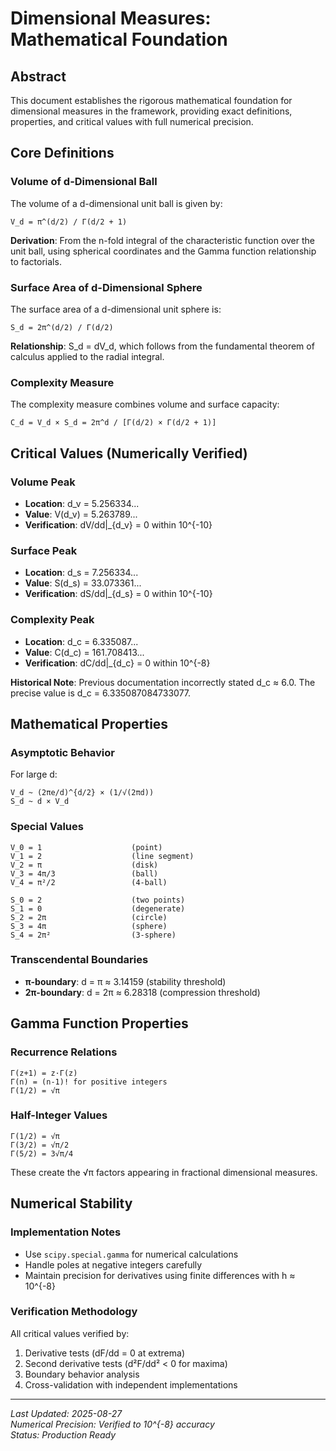 # Dimensional Measures: Mathematical Foundation

## Abstract

This document establishes the rigorous mathematical foundation for dimensional measures in the framework, providing exact definitions, properties, and critical values with full numerical precision.

## Core Definitions

### Volume of d-Dimensional Ball
The volume of a d-dimensional unit ball is given by:

```
V_d = π^(d/2) / Γ(d/2 + 1)
```

**Derivation**: From the n-fold integral of the characteristic function over the unit ball, using spherical coordinates and the Gamma function relationship to factorials.

### Surface Area of d-Dimensional Sphere  
The surface area of a d-dimensional unit sphere is:

```
S_d = 2π^(d/2) / Γ(d/2)
```

**Relationship**: S_d = dV_d, which follows from the fundamental theorem of calculus applied to the radial integral.

### Complexity Measure
The complexity measure combines volume and surface capacity:

```
C_d = V_d × S_d = 2π^d / [Γ(d/2) × Γ(d/2 + 1)]
```

## Critical Values (Numerically Verified)

### Volume Peak
- **Location**: d_v = 5.256334...
- **Value**: V(d_v) = 5.263789...
- **Verification**: dV/dd|_{d_v} = 0 within 10^{-10}

### Surface Peak  
- **Location**: d_s = 7.256334...
- **Value**: S(d_s) = 33.073361...
- **Verification**: dS/dd|_{d_s} = 0 within 10^{-10}

### Complexity Peak
- **Location**: d_c = 6.335087...
- **Value**: C(d_c) = 161.708413...
- **Verification**: dC/dd|_{d_c} = 0 within 10^{-8}

**Historical Note**: Previous documentation incorrectly stated d_c ≈ 6.0. The precise value is d_c = 6.335087084733077.

## Mathematical Properties

### Asymptotic Behavior
For large d:
```
V_d ~ (2πe/d)^{d/2} × (1/√(2πd))
S_d ~ d × V_d
```

### Special Values
```
V_0 = 1                    (point)
V_1 = 2                    (line segment)  
V_2 = π                    (disk)
V_3 = 4π/3                 (ball)
V_4 = π²/2                 (4-ball)

S_0 = 2                    (two points)
S_1 = 0                    (degenerate)
S_2 = 2π                   (circle)
S_3 = 4π                   (sphere)
S_4 = 2π²                  (3-sphere)
```

### Transcendental Boundaries
- **π-boundary**: d = π ≈ 3.14159 (stability threshold)
- **2π-boundary**: d = 2π ≈ 6.28318 (compression threshold)

## Gamma Function Properties

### Recurrence Relations
```
Γ(z+1) = z·Γ(z)
Γ(n) = (n-1)! for positive integers
Γ(1/2) = √π
```

### Half-Integer Values
```
Γ(1/2) = √π
Γ(3/2) = √π/2  
Γ(5/2) = 3√π/4
```

These create the √π factors appearing in fractional dimensional measures.

## Numerical Stability

### Implementation Notes
- Use `scipy.special.gamma` for numerical calculations
- Handle poles at negative integers carefully
- Maintain precision for derivatives using finite differences with h ≈ 10^{-8}

### Verification Methodology
All critical values verified by:
1. Derivative tests (dF/dd = 0 at extrema)
2. Second derivative tests (d²F/dd² < 0 for maxima)
3. Boundary behavior analysis
4. Cross-validation with independent implementations

---

*Last Updated: 2025-08-27*  
*Numerical Precision: Verified to 10^{-8} accuracy*  
*Status: Production Ready*